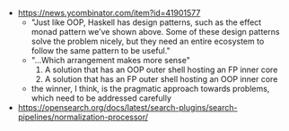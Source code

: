 - https://news.ycombinator.com/item?id=41901577 
	- "Just like OOP, Haskell has design patterns, such as the effect monad pattern we’ve shown above. Some of these design patterns solve the problem nicely, but they need an entire ecosystem to follow the same pattern to be useful."
	- "...Which arrangement makes more sense"
		1. A solution that has an OOP outer shell hosting an FP inner core
		2. A solution that has an FP outer shell hosting an OOP inner core
	-  the winner, I think, is the pragmatic approach towards problems, which need to be addressed carefully
- https://opensearch.org/docs/latest/search-plugins/search-pipelines/normalization-processor/